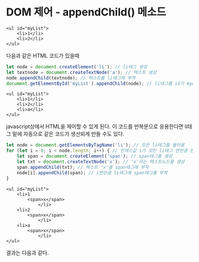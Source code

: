 ﻿DOM 제어 - appendChild() 메소드
====

```
<ul id="myList">
	<li>1</li>
	<li>2</li>
</ul>
```
다음과 같은 HTML 코드가 있을때 

```javascript
let node = document.createElement('li'); // li태그 생성
let textnode = document.createTextNode('a'); // 텍스트 생성
node.appendChild(textnode); // 텍스트를 li태그에 부착
document.getElementById('myList').appendChild(node); // li태그를 id가 myList인 ul태그에 부착
```

```
<ul id="myList">
	<li>1</li>
	<li>2</li>
	<li>a</li>
</ul>
```
javascript상에서 HTML을 제어할 수 있게 된다. 이 코드를 반복문으로 응용한다면 li태그 밑에 자동으로 같은 코드가 생선되게 만들 수도 있다.

```javascript
let node = document.getElementsByTagName('li'); // 모든 li태그를 불러옴
for (let i = 0; i < node.length; i++) { // 인덱스값 i가 모든 li태그 번만큼 반복됨
	let span = document.createElement('span'); // span태그를 생성
	let txt = document.createTextNode('x'); // 'x'라는 텍스트노드를 생성
	span.appendChild(txt); // 텍스트 'x'를 span태그에 부착
	node[i].appendChild(span); // i번만큼 li태그에 span태그를 부착 
}
```

```
<ul id="myList">
	<li>1
		<span>x</span>
			</li>
	<li>2
		<span>x</span>
			</li>
	<li>a
		<span>x</span>
			</li>
</ul>
```
결과는 다음과 같다.